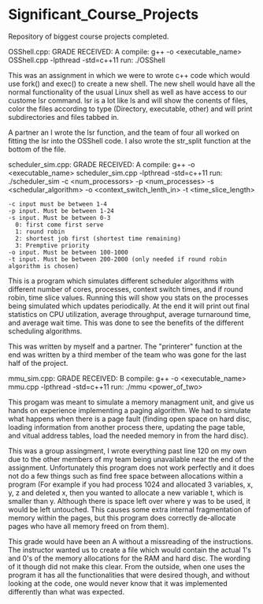 # Significant_Course_Projects
Repository of biggest course projects completed.

OSShell.cpp:
GRADE RECEIVED: A
compile: g++ -o <executable_name> OSShell.cpp -lpthread -std=c++11
run: ./OSShell

  This was an assignment in which we were to wrote c++ code which would use fork() and exec() to create a new shell. The new shell would have all the normal functionality of the usual Linux shell as well as have access to our custome lsr command. lsr is a lot like ls and will show the conents of files, color the files according to type (Directory, executable, other) and will print subdirectories and files tabbed in.
  
  A partner an I wrote the lsr function, and the team of four all worked on fitting the lsr into the OSShell code. I also wrote the str_split function at the bottom of the file.
  
  
 scheduler_sim.cpp:
 GRADE RECEIVED: A
 compile: g++ -o <executable_name> scheduler_sim.cpp -lpthread -std=c++11
 run: ./scheduler_sim -c <num_processors> -p <num_processes> -s <schedular_algorithm> -o <context_switch_lenth_in> -t <time_slice_length>
 
 	-c input must be between 1-4
	-p input. Must be between 1-24
	-s input. Must be between 0-3
      0: first come first serve
      1: round robin
      2: shortest job first (shortest time remaining)
      3: Premptive priority
	-o input. Must be between 100-1000
	-t input. Must be between 200-2000 (only needed if round robin algorithm is chosen)
 
   This is a program which simulates different scheduler algorithms with different number of cores, processes, context switch times, and if round robin, time slice values. Running this will show you stats on the processes being simulated which updates periodically. At the end it will print out final statistics on CPU utilization, average throughput, average turnaround time, and average wait time. This was done to see the benefits of the different scheduling algorithms.
   
   This was written by myself and a partner. The "printerer" function at the end was written by a third member of the team who was gone for the last half of the project.
   
   
mmu_sim.cpp:
GRADE RECEIVED: B
compile: g++ -o <executable_name> mmu.cpp -lpthread -std=c++11
run: ./mmu <power_of_two>

  This progam was meant to simulate a memory managment unit, and give us hands on experience implementing a paging algorithm. We had to simulate what happens when there is a page fault (finding open space on hard disc, loading information from another process there, updating the page table, and vitual address tables, load the needed memory in from the hard disc).
  
  This was a group assingment, I wrote everything past line 120 on my own due to the other members of my team being unavailable near the end of the assignment. Unfortunately this program does not work perfectly and it does not do a few things such as find free space between allocations within a program (For example if you had process 1024 and allocated 3 variables, x, y, z and deleted x, then you wanted to allocate a new variable t, which is smaller than y. Although there is space left over where y was to be used, it would be left untouched. This causes some extra internal fragmentation of memory within the pages, but this program does correctly de-allocate pages who have all memory freed on from them).
  
  This grade would have been an A without a missreading of the instructions. The instructor wanted us to create a file which would contain the actual 1's and 0's of the memory allocations for the RAM and hard disc. The wording of it though did not make this clear. From the outside, when one uses the program it has all the functionalities that were desired though, and without looking at the code, one would never know that it was implemented differently than what was expected.
   
   
 
